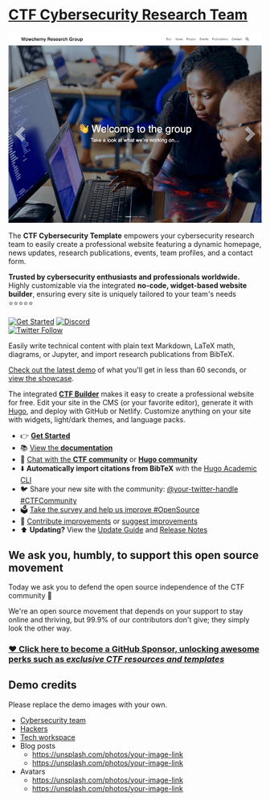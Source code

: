 # [CTF Cybersecurity Research Team](https://github.com/your-ctf-team)

[![Screenshot](preview.png)](https://your-ctf-demo.com/)

The **CTF Cybersecurity Template** empowers your cybersecurity research team to easily create a professional website featuring a dynamic homepage, news updates, research publications, events, team profiles, and a contact form.

️**Trusted by cybersecurity enthusiasts and professionals worldwide.** Highly customizable via the integrated **no-code, widget-based website builder**, ensuring every site is uniquely tailored to your team's needs ⭐⭐⭐⭐⭐

[![Get Started](https://img.shields.io/badge/-Get%20started-ff4655?style=for-the-badge)](https://your-ctf-demo.com/)
[![Discord](https://img.shields.io/discord/your-discord-id?style=for-the-badge)](https://discord.com/channels/your-discord-id)  
[![Twitter Follow](https://img.shields.io/twitter/follow/your-twitter-handle?label=Follow%20on%20Twitter)](https://twitter.com/your-twitter-handle)

Easily write technical content with plain text Markdown, LaTeX math, diagrams, or Jupyter, and import research publications from BibTeX.

[Check out the latest demo](https://your-ctf-demo.com/) of what you'll get in less than 60 seconds, or [view the showcase](https://your-ctf-showcase.com/).

The integrated [**CTF Builder**](https://your-ctf-builder.com) makes it easy to create a professional website for free. Edit your site in the CMS (or your favorite editor), generate it with [Hugo](https://github.com/gohugoio/hugo), and deploy with GitHub or Netlify. Customize anything on your site with widgets, light/dark themes, and language packs.

- 👉 [**Get Started**](https://your-ctf-demo.com/)
- 📚 [View the **documentation**](https://docs.your-ctf.com/)
- 💬 [Chat with the **CTF community**](https://discord.gg/your-discord-invite) or [**Hugo community**](https://discourse.gohugo.io)
- ⬇️ **Automatically import citations from BibTeX** with the [Hugo Academic CLI](https://github.com/GetRD/academic-file-converter)
- 🐦 Share your new site with the community: [@your-twitter-handle](https://twitter.com/your-twitter-handle) [#CTFCommunity](https://twitter.com/search?q=%23CTFCommunity&src=typed_query)
- 🗳 [Take the survey and help us improve #OpenSource](https://forms.gle/your-survey-link)
- 🚀 [Contribute improvements](https://github.com/your-ctf-team/contributing.md) or [suggest improvements](https://github.com/your-ctf-team/issues)
- ⬆️ **Updating?** View the [Update Guide](https://docs.your-ctf.com/update/) and [Release Notes](https://github.com/your-ctf-team/releases)

## We ask you, humbly, to support this open source movement

Today we ask you to defend the open source independence of the CTF community 🐧

We're an open source movement that depends on your support to stay online and thriving, but 99.9% of our contributors don't give; they simply look the other way.

### [❤️ Click here to become a GitHub Sponsor, unlocking awesome perks such as _exclusive CTF resources and templates_](https://github.com/sponsors/your-github-handle)

## Demo credits

Please replace the demo images with your own.

- [Cybersecurity team](https://unsplash.com/photos/your-image-link)
- [Hackers](https://unsplash.com/photos/your-image-link)
- [Tech workspace](https://unsplash.com/photos/your-image-link)
- Blog posts
  - https://unsplash.com/photos/your-image-link
  - https://unsplash.com/photos/your-image-link
- Avatars
  - https://unsplash.com/photos/your-image-link
  - https://unsplash.com/photos/your-image-link
